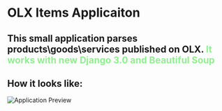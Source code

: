 # OLX Items Applicaiton
## This small application parses products\goods\services published on OLX. <span style="color:lightgreen">It works with new Django 3.0 and Beautiful Soup </span>


## How it looks like:
![Application Preview](application-preview.gif)


